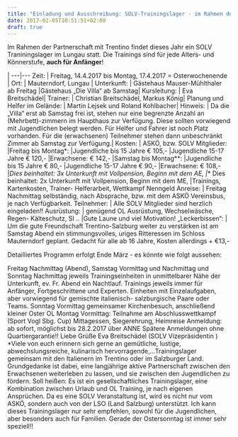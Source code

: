 ```yaml
---
title: "Einladung und Ausschreibung: SOLV-Trainingslager - im Rahmen der Partnerschaft mit dem Trentino"
date: 2017-02-05T10:51:51+02:00
draft: true
---
```


Im Rahmen der Partnerschaft mit Trentino findet dieses Jahr ein SOLV Traniningslager im Lungau statt. Die Trainings sind für jede Alters- und Könnerstufe, **auch für Anfänger**!

<!--more-->

 |
---|---
Zeit: | Freitag, 14.4.2017 bis Montag, 17.4.2017 = Osterwochenende |
Ort: | Mauterndorf, Lungau |
Unterkunft: | Gästehaus Mauser-Mühlthaler ab Freitag
 |Gästehaus „Die Villa“ ab Samstag|
Kursleitung: | Eva Breitschädel|
Trainer: | Christian Breitschädel, Markus König|
Planung und Helfer im Gelände: | Martin Lejsek und Roland Kohlbacher|
Hinweis: | Da die „Villa“ erst ab Samstag frei ist, stehen nur eine begrenzte Anzahl an (Mehrbett)-zimmern im Haupthaus zur Verfügung. Diese sollten vorwiegend mit Jugendlichen belegt werden. Für Helfer und Fahrer ist noch Platz vorhanden. Für die (erwachsenen) Teilnehmer stehen dann unbeschränkt Zimmer ab Samstag zur Verfügung.|
Kosten: | ASKÖ, bzw. SOLV Mitglieder:
 |Freitag bis Montag*:
 |Jugendliche bis 15 Jahre € 105,-
 |Jugendliche 15-17 Jahre € 120,-
 |Erwachsene: € 142,-
 |Samstag bis Montag**:
 |Jugendliche bis 15 Jahre € 80,-
 |Jugendliche 15-17 Jahre € 90,-
 |Erwachsene: € 108,-
 |*Dies beinhaltet: 3x Unterkunft mit Vollpension, Beginn mit dem AE,
 |** Dies beinhaltet: 2x Unterkunft mit Vollpension, Beginn mit dem ME,
 |Trainings, Kartenkosten, Trainer- Helferarbeit, Wettkampf Nenngeld
Anreise: | Freitag Nachmittag selbständig, nach Absprache, bzw. mit dem ASKÖ Vereinsbus, je nach Verfügbarkeit.
Teilnehmer: | Alle SOLV Mitglieder sind herzlich eingeladen!!
Ausrüstung: | genügend OL Ausrüstung, Wechselwäsche, Regen- Kälteschutz, SI ..
 |Gute Laune und viel Motivation!
„Leckerbissen“: | Um die gute Freundschaft Trentino-Salzburg weiter zu verstärken ist am Samstag Abend ein stimmungsvolles, uriges Ritteressen im Schloss
Mauterndorf geplant. Gedacht für alle ab 16 Jahre, Kosten allerdings + €13,-

Detailliertes Programm erfolgt Ende März - es könnte wie folgt aussehen:

Freitag Nachmittag (Abend), Samstag Vormittag und Nachmittag und Sonntag Nachmittag
jeweils Trainingseinheiten in unmittelbarer Nähe der Unterkunft, ev. Fr. Abend ein Nachtlauf.
Trainings jeweils immer für Anfänger, Fortgeschrittene und Experten. Einheiten mit
Einzelaufgaben, aber vorwiegend für gemischte italienisch- salzburgische Paare oder Teams.
Sonntag Vormittag gemeinsamer Kirchenbesuch, anschließend kleiner Oster OL
Montag Vormittag: Teilnahme am Abschlusswettkampf (Sport Vogl Sbg. Cup)
Mittagessen, Siegerehrung, Heimreise
Anmeldung: ab sofort, möglichst bis 28.2.2017 über ANNE
Spätere Anmeldungen ohne Quartiergarantie!!
Liebe Grüße
Eva Breitschädel (SOLV Vizepräsidentin )
*Viele von euch erinnern sich gerne an gemütliche, lustige, abwechslungsreiche, kulinarisch
hervorragende,...Trainingslager gemeinsam mit den Italienern im Trentino oder im Salzburger
Land.
Grundgedanke ist dabei, eine langjährige aktive Partnerschaft zwischen den Erwachsenen
weiterleben zu lassen, und sie zwischen den Jugendlichen zu fördern.
Soll heißen: Es ist ein gesellschaftliches Trainingslager, eine Kombination zwischen Urlaub
und OL Training, je nach eigenen Ansprüchen.
Da es eine SOLV Veranstaltung ist, wird es nicht nur vom ASKÖ, sondern auch von der LSO
(Land Salzburg) unterstützt.
Ich kann dieses Trainingslager nur sehr empfehlen, sowohl für die Jugendlichen, aber
besonders auch für Familien. Gerade der Ostersonntag ist immer sehr speziell!!